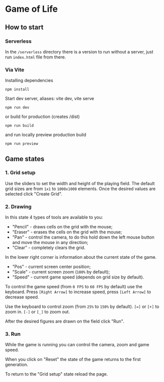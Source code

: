 # Game of Life

## How to start

### Serverless

In the `/serverless` directory there is a version to run without a server, just run `index.html` file from there.

### Via Vite

Installing dependencies

```
npm install
```

Start dev server, aliases: vite dev, vite serve

```
npm run dev
```

or build for production (creates /dist)

```
npm run build
```

and run locally preview production build

```
npm run preview
```

## Game states

### 1. Grid setup

Use the sliders to set the width and height of the playing field. The default grid sizes are from `1x1` to `1000x1000` elements. Once the desired values are selected click "Create Grid".

### 2. Drawing

In this state 4 types of tools are available to you:

- "Pencil" - draws cells on the grid with the mouse;
- "Eraser" - erases the cells on the grid with the mouse;
- "Pan" - control the camera, to do this hold down the left mouse button and move the mouse in any direction;
- "Clear" - completely clears the grid.

In the lower right corner is information about the current state of the game.

- "Pos" - current screen center position;
- "Scale" - current screen zoom (`100%` by default);
- "Speed" - current game speed (depends on grid size by default).

To control the game speed (from `0 FPS` to `60 FPS` by default) use the keyboard. Press `[Right Arrow]` to increase speed, press `[Left Arrow]` to decrease speed.

Use the keyboard to control zoom (from `25%` to `150%` by default). `[=]` or `[+]` to zoom in. `[-]` or `[_]` to zoom out.

After the desired figures are drawn on the field click "Run".

### 3. Run

While the game is running you can control the camera, zoom and game speed.

When you click on "Reset" the state of the game returns to the first generation.

To return to the "Grid setup" state reload the page.
